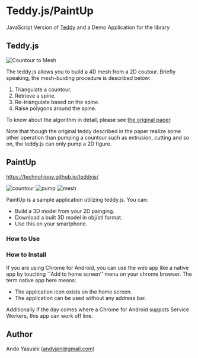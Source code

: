 # Teddy.js/PaintUp

JavaScript Version of [Teddy](http://www-ui.is.s.u-tokyo.ac.jp/~takeo/teddy/teddy.htm) and a Demo Application for the library

## Teddy.js

![Countour to Mesh](http://drive.google.com/uc?export=view&id=0B2NukcLXuVBPallzc2F4bGdOX2s)

The teddy.js allows you to build a 4D mesh from a 2D coutour. Briefly speaking, the mesh-buiding procedure is described below:

1. Triangulate a countour.
2. Retrieve a spine.
3. Re-triangulate based on the spine.
4. Raise polygons around the spine.

To know about the algorithm in detail, please see [the original paper](http://www-ui.is.s.u-tokyo.ac.jp/~takeo/papers/siggraph99.pdf). 

Note that though the original teddy described in the paper realize some other operation than pumping a countour such as extrusion, cutting and so on, the teddy.js can only pump a 2D figure.

## PaintUp

https://technohippy.github.io/teddyjs/

![countour](http://drive.google.com/uc?export=view&id=0B2NukcLXuVBPanhUUDN6UFNqbUE)
![pump](http://drive.google.com/uc?export=view&id=0B2NukcLXuVBPU0wyUTB1cnBYTXc)
![mesh](http://drive.google.com/uc?export=view&id=1B2NukcLXuVBPc0w1QUg4OVRzb00)

PaintUp is a sample application utilizing teddy.js. You can:

- Build a 3D model from your 2D painging.
- Download a built 3D model in obj/stl format.
- Use this on your smartphone.

### How to Use

### How to Install

If you are using Chrome for Android, you can use the web app like a native app by touching ``Add to home screen'' menu on your chrome browser. The term native app here means:

- The application icon exists on the home screen.
- The application can be used without any address bar.

Additionally if the day comes where a Chrome for Android suppots Service Workers, this app can work off line.

## Author

Ando Yasushi (andyjpn@gmail.com)
